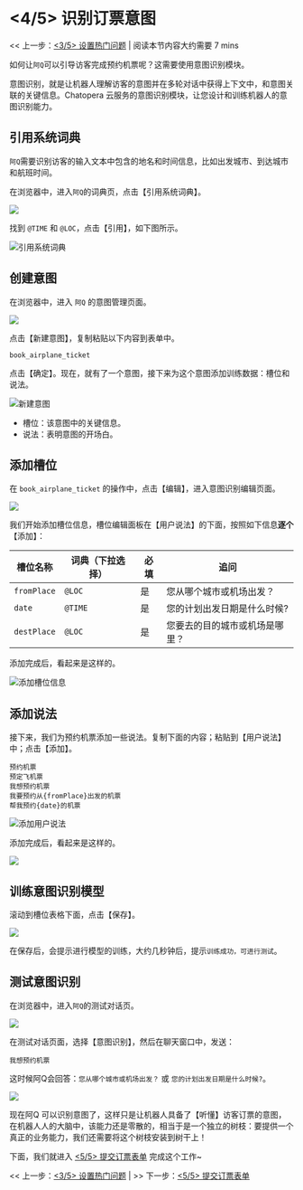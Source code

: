 <!-- markup:blank-line -->
# <4/5> 识别订票意图

<< 上一步：[<3/5> 设置热门问题](/products/chatbot-platform/tutorials/3-add-scripts-function.html) | <i class="glyphicon glyphicon-time"></i>阅读本节内容大约需要 7 mins 

如何让`阿Q`可以引导访客完成预约机票呢？这需要使用意图识别模块。

意图识别，就是让机器人理解访客的意图并在多轮对话中获得上下文中，和意图关联的关键信息。Chatopera 云服务的意图识别模块，让您设计和训练机器人的意图识别能力。

## 引用系统词典

`阿Q`需要识别访客的输入文本中包含的地名和时间信息，比如出发城市、到达城市和航班时间。

在浏览器中，进入`阿Q`的词典页，点击【引用系统词典】。

![](../../../images/assets/screenshot_20230503115859.png)

找到 `@TIME` 和 `@LOC`，点击【引用】，如下图所示。

![引用系统词典](../../../images/products/platform/screenshot-20210915-134251.png)

## 创建意图

在浏览器中，进入 `阿Q` 的意图管理页面。

![](../../../images/assets/screenshot_20230503115641.png)

点击【新建意图】，复制粘贴以下内容到表单中。

```意图标识名
book_airplane_ticket
```

点击【确定】。现在，就有了一个意图，接下来为这个意图添加训练数据：槽位和说法。

![新建意图](../../../images/products/platform/screenshot-20210914-013838.png)

* 槽位：该意图中的关键信息。
* 说法：表明意图的开场白。

## 添加槽位

在 `book_airplane_ticket` 的操作中，点击【编辑】，进入意图识别编辑页面。

![](../../../images/assets/screenshot_20230503120254.png)

我们开始添加槽位信息，槽位编辑面板在【用户说法】的下面，按照如下信息**逐个**【添加】：

| 槽位名称 | 词典（下拉选择）| 必填 | 追问 |
| --- | --- | --- | --- |
| `fromPlace` | `@LOC` | 是 | 您从哪个城市或机场出发？ |
| `date` | `@TIME` | 是 | 您的计划出发日期是什么时候? |
| `destPlace` | `@LOC` | 是 | 您要去的目的城市或机场是哪里？ |
<!-- markup:table-caption 添加槽位表单 -->

添加完成后，看起来是这样的。

![添加槽位信息](../../../images/products/platform/screenshot-20210914-015710.png)

## 添加说法

接下来，我们为预约机票添加一些说法。复制下面的内容；粘贴到【用户说法】中；点击【添加】。

```说法
预约机票
预定飞机票
我想预约机票
我要预约从{fromPlace}出发的机票
帮我预约{date}的机票
```

![添加用户说法](../../../images/assets/screenshot_20230503170300.png)

添加完成后，看起来是这样的。

![](../../../images/assets/screenshot_20230503170203.png)


## 训练意图识别模型

滚动到槽位表格下面，点击【保存】。

![](../../../images/assets/screenshot_20230503154626.png)

在保存后，会提示进行模型的训练，大约几秒钟后，提示`训练成功，可进行测试`。

## 测试意图识别

在浏览器中，进入`阿Q`的测试对话页。

![](../../../images/assets/screenshot_20230503120725.png)

在测试对话页面，选择【意图识别】，然后在聊天窗口中，发送：

```文本
我想预约机票
```

这时候阿Q会回答：`您从哪个城市或机场出发？` 或 `您的计划出发日期是什么时候?`。

![](../../../images/assets/screenshot_20230503120924.png)

现在阿Q 可以识别意图了，这样只是让机器人具备了【听懂】访客订票的意图，在机器人人的大脑中，该能力还是零散的，相当于是一个独立的树枝：要提供一个真正的业务能力，我们还需要将这个树枝安装到树干上！

下面，我们就进入 [<5/5> 提交订票表单](/products/chatbot-platform/tutorials/5-stats-history.html) 完成这个工作~

<< 上一步：[<3/5> 设置热门问题](/products/chatbot-platform/tutorials/3-add-scripts-function.html) | >> 下一步：[<5/5> 提交订票表单](/products/chatbot-platform/tutorials/5-stats-history.html) 
